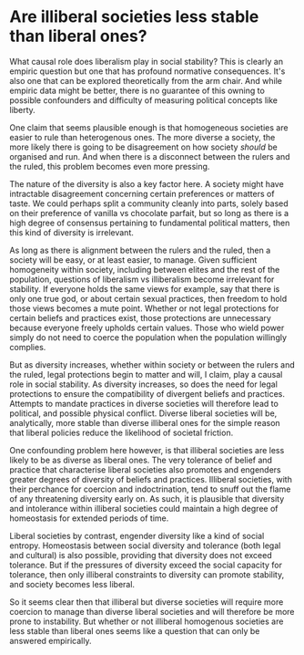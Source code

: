 # Are illiberal societies less stable than liberal ones?

What causal role does liberalism play in social stability?  This is clearly an empiric question but one that has profound normative consequences.  It's also one that can be explored theoretically from the arm chair.  And while empiric data might be better, there is no guarantee of this owning to possible confounders and difficulty of measuring political concepts like liberty.

One claim that seems plausible enough is that homogeneous societies are easier to rule than heterogenous ones.  The more diverse a society, the more likely there is going to be disagreement on how society _should_ be organised and run.  And when there is a disconnect between the rulers and the ruled, this problem becomes even more pressing.

The nature of the diversity is also a key factor here.  A society might have intractable disagreement concerning certain preferences or matters of taste.  We could perhaps split a community cleanly into parts, solely based on their preference of vanilla vs chocolate parfait, but so long as there is a high degree of consensus pertaining to fundamental political matters, then this kind of diversity is irrelevant.  

As long as there is alignment between the rulers and the ruled, then a society will be easy, or at least easier, to manage.  Given sufficient homogeneity within society, including between elites and the rest of the population, questions of liberalism vs illiberalism become irrelevant for stability.  If everyone holds the same views for example, say that there is only one true god, or about certain sexual practices, then freedom to hold those views becomes a mute point.  Whether or not legal protections for certain beliefs and practices exist, those protections are unnecessary because everyone freely upholds certain values.  Those who wield power simply do not need to coerce the population when the population willingly complies.

But as diversity increases, whether within society or between the rulers and the ruled, legal protections begin to matter and will, I claim, play a causal role in social stability.  As diversity increases, so does the need for legal protections to ensure the compatibility of divergent beliefs and practices.  Attempts to mandate practices in diverse societies will therefore lead to political, and possible physical conflict.  Diverse liberal societies will be, analytically, more stable than diverse illiberal ones for the simple reason that liberal policies reduce the likelihood of societal friction.

One confounding problem here however, is that illiberal societies are less likely to be as diverse as liberal ones.  The very tolerance of belief and practice that characterise liberal societies also promotes and engenders greater degrees of diversity of beliefs and practices.  Illiberal societies, with their perchance for coercion and indoctrination, tend to snuff out the flame of any threatening diversity early on.  As such, it is plausible that diversity and intolerance within illiberal societies could maintain a high degree of homeostasis for extended periods of time.  

Liberal societies by contrast, engender diversity like a kind of social entropy. Homeostasis between social diversity and tolerance (both legal and cultural) is also possible, providing that diversity does not exceed tolerance.  But if the pressures of diversity exceed the social capacity for tolerance, then only illiberal constraints to diversity can promote stability, and society becomes less liberal.

So it seems clear then that illiberal but diverse societies will require more coercion to manage than diverse liberal societies and will therefore be more prone to instability.  But whether or not illiberal homogenous societies are less stable than liberal ones seems like a question that can only be answered empirically.